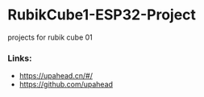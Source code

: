 # RubikCube1-ESP32-Project
projects for rubik cube 01

### Links:
* https://upahead.cn/#/
* https://github.com/upahead
